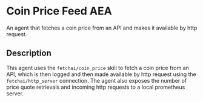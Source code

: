 # Coin Price Feed AEA

An agent that fetches a coin price from an API and makes it available by http request. 

## Description

This agent uses the `fetchai/coin_price` skill to fetch a coin price from an API, which is then logged and then made available by http request using the `fetchai/http_server` connection. The agent also exposes the number of price quote retrievals and incoming http requests to a local prometheus server.
